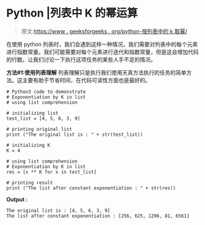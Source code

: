# Python |列表中 K 的幂运算

> 原文:[https://www . geeksforgeeks . org/python-按列表中的 k 取幂/](https://www.geeksforgeeks.org/python-exponentiation-by-k-in-list/)

在使用 python 列表时，我们会遇到这样一种情况，我们需要对列表中的每个元素进行指数常量。我们可能需要对每个元素进行迭代和指数常量，但是这会增加代码的行数。让我们讨论一下执行这项任务的某些人手不足的情况。

**方法#1:使用列表理解**
列表理解只是执行我们使用天真方法执行的任务的简单方法。这主要有助于节省时间，在代码可读性方面也是最好的。

```
# Python3 code to demonstrate 
# Exponentiation by K in list
# using list comprehension

# initializing list 
test_list = [4, 5, 6, 3, 9]

# printing original list
print ("The original list is : " + str(test_list))

# initializing K
K = 4

# using list comprehension
# Exponentiation by K in list
res = [x ** K for x in test_list]

# printing result 
print ("The list after constant exponentiation : " + str(res))
```

**Output :**

```
The original list is : [4, 5, 6, 3, 9]
The list after constant exponentiation : [256, 625, 1296, 81, 6561]

```